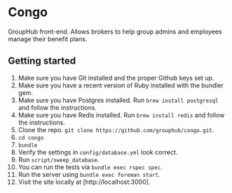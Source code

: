 Congo
=====

GroupHub front-end. Allows brokers to help group admins and employees manage
their benefit plans.

Getting started
---------------

1. Make sure you have Git installed and the proper Github keys set up.
2. Make sure you have a recent version of Ruby installed with the bundler gem.
3. Make sure you have Postgres installed. Run `brew install postgresql` and
   follow the instructions.
4. Make sure you have Redis installed. Run `brew install redis` and follow the
   instructions.
5. Clone the repo. `git clone https://github.com/grouphub/congo.git`.
6. `cd congo`
7. `bundle`
8. Verify the settings in `config/database.yml` look correct.
9. Run `script/sweep_database`.
10. You can run the tests via `bundle exec rspec spec`.
11. Run the server using `bundle exec foreman start`.
12. Visit the site locally at [http://localhost:3000].

